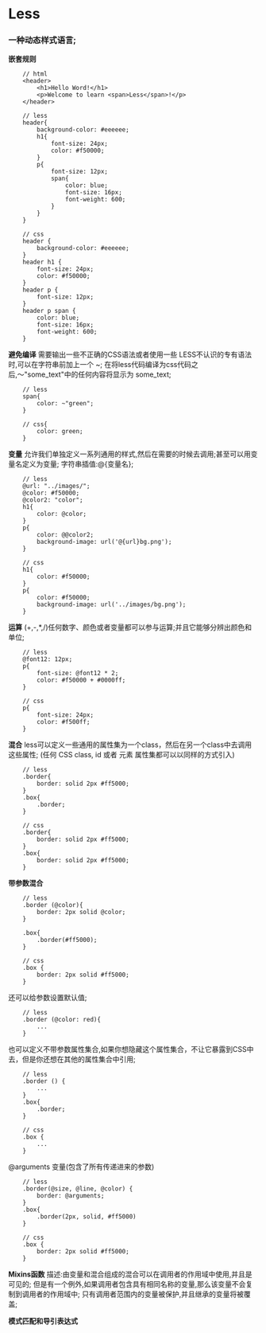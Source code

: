 # Less
### 一种动态样式语言;

**嵌套规则**
``` 
    // html
    <header>
        <h1>Hello Word!</h1>
        <p>Welcome to learn <span>Less</span>!</p>
    </header>
    
    // less
    header{
        background-color: #eeeeee;
        h1{
            font-size: 24px;
            color: #f50000;
        }
        p{
            font-size: 12px;
            span{
                color: blue;
                font-size: 16px;
                font-weight: 600;
            }
        }
    }

    // css
    header {
        background-color: #eeeeee;
    }
    header h1 {
        font-size: 24px;
        color: #f50000;
    }
    header p {
        font-size: 12px;
    }
    header p span {
        color: blue;
        font-size: 16px;
        font-weight: 600;
    }
```

**避免编译**
需要输出一些不正确的CSS语法或者使用一些 LESS不认识的专有语法时,可以在字符串前加上一个 ~;
在将less代码编译为css代码之后,〜"some_text"中的任何内容将显示为 some_text;
```
    // less
    span{
        color: ~"green";
    }

    // css{
        color: green;
    }
```

**变量**
允许我们单独定义一系列通用的样式,然后在需要的时候去调用;甚至可以用变量名定义为变量;
字符串插值:@{变量名};
```
    // less
    @url: "../images/";
    @color: #f50000;
    @color2: "color";
    h1{
        color: @color;
    }
    p{
        color: @@color2;
        background-image: url('@{url}bg.png');
    }

    // css
    h1{
        color: #f50000;
    }
    p{
        color: #f50000;
        background-image: url('../images/bg.png');
    }
```

**运算**
(+,-,*,/)任何数字、颜色或者变量都可以参与运算;并且它能够分辨出颜色和单位;
```
    // less
    @font12: 12px;
    p{
        font-size: @font12 * 2;
        color: #f50000 + #0000ff;
    }

    // css
    p{
        font-size: 24px;
        color: #f500ff;
    }
```

**混合**
less可以定义一些通用的属性集为一个class，然后在另一个class中去调用这些属性;
(任何 CSS class, id 或者 元素 属性集都可以以同样的方式引入)
```
    // less
    .border{
        border: solid 2px #ff5000;
    }
    .box{
        .border;
    }

    // css
    .border{
        border: solid 2px #ff5000;
    }
    .box{
        border: solid 2px #ff5000;
    }
```

**带参数混合**
```
    // less
    .border (@color){
        border: 2px solid @color;
    }

    .box{
        .border(#ff5000);
    }

    // css
    .box {
        border: 2px solid #ff5000;
    }
```

还可以给参数设置默认值;
```
    // less
    .border (@color: red){
        ...
    }
```

也可以定义不带参数属性集合,如果你想隐藏这个属性集合，不让它暴露到CSS中去，但是你还想在其他的属性集合中引用;
```
    // less
    .border () {
        ...
    }
    .box{
        .border;
    }

    // css
    .box {
        ...
    }
```

@arguments 变量(包含了所有传递进来的参数)
```
    // less
    .border(@size, @line, @color) {
        border: @arguments;
    }
    .box{
        .border(2px, solid, #ff5000)
    }

    // css
    .box {
        border: 2px solid #ff5000;
    }
```
**Mixins函数**
描述:由变量和混合组成的混合可以在调用者的作用域中使用,并且是可见的; 但是有一个例外,如果调用者包含具有相同名称的变量,那么该变量不会复制到调用者的作用域中; 只有调用者范围内的变量被保护,并且继承的变量将被覆盖;

**模式匹配和导引表达式**

